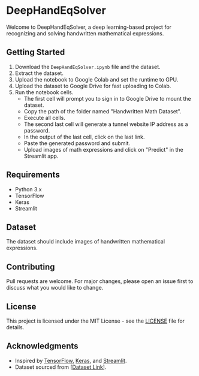 # DeepHandEqSolver

Welcome to DeepHandEqSolver, a deep learning-based project for recognizing and solving handwritten mathematical expressions.

## Getting Started

1. Download the `DeepHandEqSolver.ipynb` file and the dataset.
2. Extract the dataset.
3. Upload the notebook to Google Colab and set the runtime to GPU.
4. Upload the dataset to Google Drive for fast uploading to Colab.
5. Run the notebook cells. 
   - The first cell will prompt you to sign in to Google Drive to mount the dataset.
   - Copy the path of the folder named "Handwritten Math Dataset".
   - Execute all cells.
   - The second last cell will generate a tunnel website IP address as a password.
   - In the output of the last cell, click on the last link.
   - Paste the generated password and submit.
   - Upload images of math expressions and click on "Predict" in the Streamlit app.

## Requirements

- Python 3.x
- TensorFlow
- Keras
- Streamlit

## Dataset

The dataset should include images of handwritten mathematical expressions.

## Contributing

Pull requests are welcome. For major changes, please open an issue first to discuss what you would like to change.

## License

This project is licensed under the MIT License - see the [LICENSE](LICENSE) file for details.

## Acknowledgments

- Inspired by [TensorFlow](https://www.tensorflow.org/), [Keras](https://keras.io/), and [Streamlit](https://streamlit.io/).
- Dataset sourced from [[Dataset Link](https://drive.google.com/file/d/1LaAvsxo7L_sqw4TefT7PJ_8nX5Zjujmk/view?usp=sharing)].
